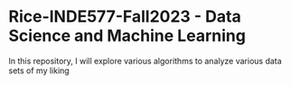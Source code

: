 # Rice-INDE577-Fall2023 - Data Science and Machine Learning

In this repository, I will explore various algorithms to analyze various data sets of my liking
